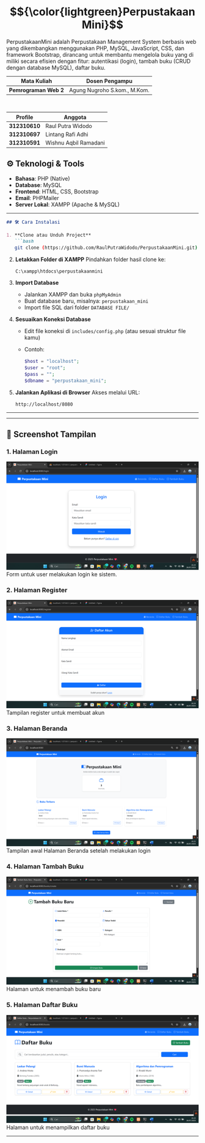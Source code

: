 # $${\color{lightgreen}PerpustakaanMini}$$

PerpustakaanMini adalah Perpustakaan Management System berbasis web yang dikembangkan menggunakan PHP, MySQL, JavaScript, CSS, dan framework Bootstrap, dirancang untuk membantu mengelola buku yang di miliki secara efisien dengan fitur: autentikasi (login), tambah buku (CRUD dengan database MySQL), daftar buku.

| Mata Kuliah     | Dosen Pengampu                     |
| --------- | ----------------------------- |
| **Pemrograman Web 2** | Agung Nugroho S.kom., M.Kom.      |

<br>

| Profile     | Anggota                     |
| --------- | ----------------------------- |
| **312310610** | Raul Putra Widodo         |
| **312310697** | Lintang Rafi Adhi         |
| **312310591** | Wishnu Aqbil Ramadani     |

## ⚙️ Teknologi & Tools

- **Bahasa**: PHP (Native)
- **Database**: MySQL
- **Frontend**: HTML, CSS, Bootstrap
- **Email**: PHPMailer
- **Server Lokal**: XAMPP (Apache & MySQL)

---

````markdown
## 🛠️ Cara Instalasi

1. **Clone atau Unduh Project**
   ```bash
   git clone (https://github.com/RaulPutraWidodo/PerpustakaanMini.git)
````

2. **Letakkan Folder di XAMPP**
   Pindahkan folder hasil clone ke:

   ```
   C:\xampp\htdocs\perpustakaanmini
   ```

3. **Import Database**

   * Jalankan XAMPP dan buka `phpMyAdmin`
   * Buat database baru, misalnya: `perpustakaan_mini`
   * Import file SQL dari folder `DATABASE FILE/`

4. **Sesuaikan Koneksi Database**

   * Edit file koneksi di `includes/config.php` (atau sesuai struktur file kamu)
   * Contoh:

     ```php
     $host = "localhost";
     $user = "root";
     $pass = "";
     $dbname = "perpustakaan_mini";
     ```

5. **Jalankan Aplikasi di Browser**
   Akses melalui URL:

   ```
   http://localhost/8080
   ```

---

---

## 📸 Screenshot Tampilan

### 1. Halaman Login
![image](login.png)
Form untuk user melakukan login ke sistem.

### 2. Halaman Register
![image](register.png)
Tampilan register untuk membuat akun

### 3. Halaman Beranda
![image](beranda.png)
Tampilan awal Halaman Beranda setelah melakukan login

### 4. Halaman Tambah Buku
![image](tambahbuku.png)
Halaman untuk menambah buku baru

### 5. Halaman Daftar Buku
![image](daftarbuku.png)
Halaman untuk menampilkan daftar buku


---
